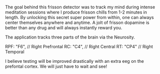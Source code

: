 The goal behind this frisson detector was to track my mind during intense meditation sessions where I produce frisson chills from 1-2 minutes in length.
By unlocking this secret super power from within, one can always center themselves anywhere and anytime. A jolt of frisson dopamine is better than any drug and will always instantly reward you.

The application tracks three parts of the brain via the Neurosity. 

  RPF: "F6",  // Right Prefrontal
  RC: "C4",   // Right Central
  RT: "CP4"   // Right Temporal

  

  I believe testing will be improved drastically with an extra eeg on the prefontal cortex. We will just have to wait and see!
